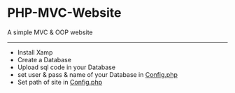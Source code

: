 # PHP-MVC-Website
A simple MVC & OOP website


--------------------------------

- Install Xamp 
- Create a Database
- Upload sql code in your Database
- set user & pass & name of your Database in [Config.php](https://github.com/amirzarei007/PHP-MVC-Website/blob/main/src/config/config.php)
- Set path of site in [Config.php](https://github.com/amirzarei007/PHP-MVC-Website/blob/main/src/config/config.php) 

